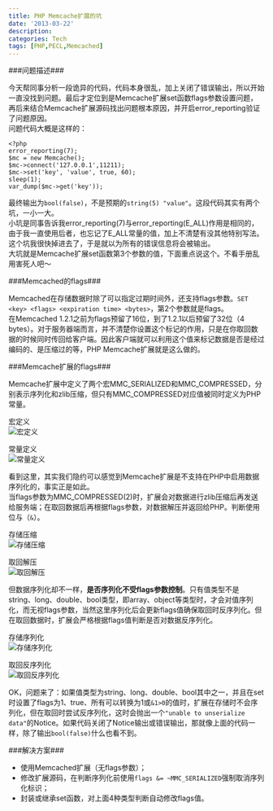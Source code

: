```yaml
---
title: PHP Memcache扩展的坑
date: '2013-03-22'
description:
categories: Tech
tags: [PHP,PECL,Memcached]
---
```

###问题描述###

今天帮同事分析一段诡异的代码，代码本身很乱，加上关闭了错误输出，所以开始一直没找到问题。最后才定位到是Memcache扩展set函数flags参数设置问题，再后来结合Memcache扩展源码找出问题根本原因，并开启error_reporting验证了问题原因。  
问题代码大概是这样的：

	<?php
	error_reporting(7);
	$mc = new Memcache();
	$mc->connect('127.0.0.1',11211);
	$mc->set('key', 'value', true, 60);
	sleep(1);
	var_dump($mc->get('key'));

最终输出为`bool(false)`，不是预期的`string(5) "value"`。这段代码其实有两个坑，一小一大。  
小坑是同事告诉我error\_reporting(7)与error\_reporting(E\_ALL)作用是相同的，由于我一直使用后者，也忘记了E_ALL常量的值，加上不清楚有没其他特别写法。这个坑我很快掉进去了，于是就以为所有的错误信息将会被输出。  
大坑就是Memcache扩展set函数第3个参数的值，下面重点说这个。不看手册乱用害死人吧～

###Memcached的flags###

Memcached在存储数据时除了可以指定过期时间外，还支持flags参数。`SET <key> <flags> <expiration time> <bytes>`，第2个参数就是flags。  
在Memcached 1.2.1之前为flags预留了16位，到了1.2.1以后预留了32位（4 bytes）。对于服务器端而言，并不清楚你设置这个标记的作用，只是在你取回数据的时候同时传回给客户端。因此客户端就可以利用这个值来标记数据是否是经过编码的、是压缩过的等，PHP Memcache扩展就是这么做的。  

###Memcache扩展的flags###

Memcache扩展中定义了两个宏MMC_SERIALIZED和MMC_COMPRESSED，分别表示序列化和zlib压缩，但只有MMC_COMPRESSED对应值被同时定义为PHP常量。  

宏定义  
![宏定义](http://www.zhouxiongzhi.net/assets/media/2013-03/php-memcache-flags-define.png "宏定义")

常量定义  
![常量定义](http://www.zhouxiongzhi.net/assets/media/2013-03/php-memcache-flags-constant.png "常量定义")

看到这里，其实我们隐约可以感觉到Memcache扩展是不支持在PHP中启用数据序列化的，事实正是如此。  
当flags参数为MMC_COMPRESSED(2)时，扩展会对数据进行zlib压缩后再发送给服务端；在取回数据后再根据flags参数，对数据解压并返回给PHP。判断使用位与（`&`）。  

存储压缩  
![存储压缩](http://www.zhouxiongzhi.net/assets/media/2013-03/php-memcache-compress-value.png "存储压缩")

取回解压  
![取回解压](http://www.zhouxiongzhi.net/assets/media/2013-03/php-memcache-uncompress-value.png "取回解压")

但数据序列化却不一样，**是否序列化不受flags参数控制**。只有值类型不是string、long、double、bool类型，即array、object等类型时，才会对值序列化，而无视flags参数，当然这里序列化后会更新flags值确保取回时反序列化。但在取回数据时，扩展会严格根据flags值判断是否对数据反序列化。

存储序列化  
![存储序列化](http://www.zhouxiongzhi.net/assets/media/2013-03/php-memcache-serialize-value.png "存储序列化")

取回反序列化  
![取回反序列化](http://www.zhouxiongzhi.net/assets/media/2013-03/php-memcache-unserialize-value.png "取回反序列化")

OK，问题来了：如果值类型为string、long、double、bool其中之一，并且在set时设置了flags为1、true、所有可以转换为1或`&1>0`的值时，扩展在存储时不会序列化，但在取回时尝试反序列化，这时会抛出一个`"unable to unserialize data"`的Notice。如果代码关闭了Notice输出或错误输出，那就像上面的代码一样，除了输出`bool(false)`什么也看不到。

###解决方案###

- 使用Memcached扩展（无flags参数）；
- 修改扩展源码，在判断序列化前使用`flags &= ~MMC_SERIALIZED`强制取消序列化标识；
- 封装或继承set函数，对上面4种类型判断自动修改flags值。

